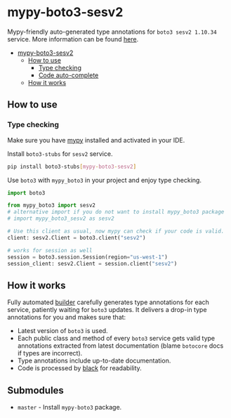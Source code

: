 # mypy-boto3-sesv2

Mypy-friendly auto-generated type annotations for `boto3 sesv2 1.10.34` service.
More information can be found [here](https://github.com/vemel/mypy_boto3).

- [mypy-boto3-sesv2](#mypy-boto3-sesv2)
  - [How to use](#how-to-use)
    - [Type checking](#type-checking)
    - [Code auto-complete](#code-auto-complete)
  - [How it works](#how-it-works)

## How to use

### Type checking

Make sure you have [mypy](https://github.com/python/mypy) installed and activated in your IDE.

Install `boto3-stubs` for `sesv2` service.

```bash
pip install boto3-stubs[mypy-boto3-sesv2]
```

Use `boto3` with `mypy_boto3` in your project and enjoy type checking.

```python
import boto3

from mypy_boto3 import sesv2
# alternative import if you do not want to install mypy_boto3 package
# import mypy_boto3_sesv2 as sesv2

# Use this client as usual, now mypy can check if your code is valid.
client: sesv2.Client = boto3.client("sesv2")

# works for session as well
session = boto3.session.Session(region="us-west-1")
session_client: sesv2.Client = session.client("sesv2")

```

## How it works

Fully automated [builder](https://github.com/vemel/mypy_boto3) carefully generates
type annotations for each service, patiently waiting for `boto3` updates. It delivers
a drop-in type annotations for you and makes sure that:

- Latest version of `boto3` is used.
- Each public class and method of every `boto3` service gets valid type annotations
  extracted from latest documentation (blame `botocore` docs if types are incorrect).
- Type annotations include up-to-date documentation.
- Code is processed by [black](https://github.com/psf/black) for readability.

## Submodules

- `master` - Install `mypy-boto3` package.